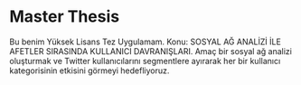 # Master Thesis
 Bu benim Yüksek Lisans Tez Uygulamam. Konu: SOSYAL AĞ ANALİZİ İLE AFETLER SIRASINDA KULLANICI DAVRANIŞLARI. Amaç bir sosyal ağ analizi oluşturmak ve Twitter kullanıcılarını segmentlere ayırarak her bir kullanıcı kategorisinin etkisini görmeyi hedefliyoruz.
